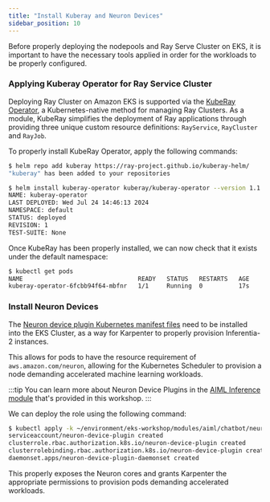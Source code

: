 ```yaml
---
title: "Install Kuberay and Neuron Devices"
sidebar_position: 10
---
```


Before properly deploying the nodepools and Ray Serve Cluster on EKS, it is
important to have the necessary tools applied in order for the workloads to
be properly configured.

### Applying Kuberay Operator for Ray Service Cluster

Deploying Ray Cluster on Amazon EKS is supported via the [KubeRay Operator](https://ray-project.github.io/kuberay/),
a Kubernetes-native method for managing Ray Clusters. As a module, KubeRay simplifies the deployment of Ray applications
through providing three unique custom resource definitions: `RayService`, `RayCluster` and `RayJob`.

To properly install KubeRay Operator, apply the following commands:

```bash
$ helm repo add kuberay https://ray-project.github.io/kuberay-helm/
"kuberay" has been added to your repositories
```

```bash
$ helm install kuberay-operator kuberay/kuberay-operator --version 1.1.0
NAME: kuberay-operator
LAST DEPLOYED: Wed Jul 24 14:46:13 2024
NAMESPACE: default
STATUS: deployed
REVISION: 1
TEST-SUITE: None
```

Once KubeRay has been properly installed, we can now check that it exists
under the default namespace:

```bash
$ kubectl get pods
NAME                                READY   STATUS   RESTARTS   AGE
kuberay-operator-6fcbb94f64-mbfnr   1/1     Running  0          17s
```

### Install Neuron Devices

The [Neuron device plugin Kubernetes manifest files](https://github.com/aws-neuron/aws-neuron-sdk/tree/master/src/k8)
need to be installed into the EKS Cluster, as a way for Karpenter to properly provision Inferentia-2 instances.

This allows for pods to have the resource requirement of `aws.amazon.com/neuron`, allowing for the Kubernetes Scheduler
to provision a node demanding accelerated machine learning workloads.

:::tip
You can learn more about Neuron Device Plugins in the [AIML Inference module](../../aiml/inferentia/index.md) that's provided in this workshop.
:::

We can deploy the role using the following command:

```bash
$ kubectl apply -k ~/environment/eks-workshop/modules/aiml/chatbot/neuron-device-plugin
serviceaccount/neuron-device-plugin created
clusterrole.rbac.authorization.k8s.io/neuron-device-plugin created
clusterrolebinding.rbac.authorization.k8s.io/neuron-device-plugin created
daemonset.apps/neuron-device-plugin-daemonset created
```

This properly exposes the Neuron cores and grants Karpenter the appropriate permissions
to provision pods demanding accelerated workloads.

